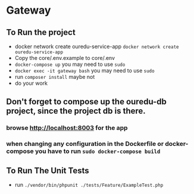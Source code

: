 # Gateway


## To Run the project

- docker network create ouredu-service-app `docker network create ouredu-service-app`
- Copy the core/.env.example to core/.env
- `docker-compose up` you may need to use `sudo`
- `docker exec -it gateway bash` you may need to use `sudo`
- run `composer install` maybe not
- do your work

## Don't forget to compose up the ouredu-db project, since the project db is there.

### browse [http://localhost:8003](http://localhost:8003) for the app

### when changing any configuration in the Dockerfile or docker-compose you have to run `sudo docker-compose build`

## To Run The Unit Tests
- run `./vendor/bin/phpunit ./tests/Feature/ExampleTest.php`